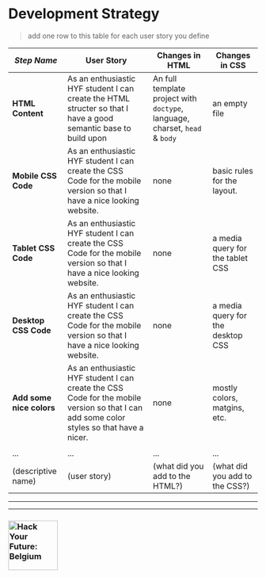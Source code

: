 # Development Strategy

> add one row to this table for each user story you define

| _Step Name_ | User Story | Changes in HTML | Changes in CSS |
| --- | --- | --- | --- |
| __HTML Content__ | As an enthusiastic HYF student I can create the HTML structer so that I have a good semantic base to build upon | An full template project with `doctype`, language, charset, `head` & `body` | an empty file |
| __Mobile CSS Code__ | As an enthusiastic HYF student I can create the CSS Code for the mobile version so that I have a nice looking website. | none | basic rules for the layout. |
| __Tablet CSS Code__ | As an enthusiastic HYF student I can create the CSS Code for the mobile version so that I have a nice looking website. | none | a media query for the tablet CSS |
| __Desktop CSS Code__ | As an enthusiastic HYF student I can create the CSS Code for the mobile version so that I have a nice looking website. | none | a media query for the desktop CSS |
| __Add some nice colors__ | As an enthusiastic HYF student I can create the CSS Code for the mobile version so that I can add some color styles so that have a nicer. | none | mostly colors, matgins, etc. |
|  | |  |  |
| ... | ... | ... | ... |
| (descriptive name) | (user story) | (what did you add to the HTML?) | (what did you add to the CSS?) |


---
---

### <a href="https://hackyourfuture.be" target="_blank"><img src="https://user-images.githubusercontent.com/18554853/63941625-4c7c3d00-ca6c-11e9-9a76-8d5e3632fe70.jpg" width="100" height="100" alt="Hack Your Future: Belgium"></a>
